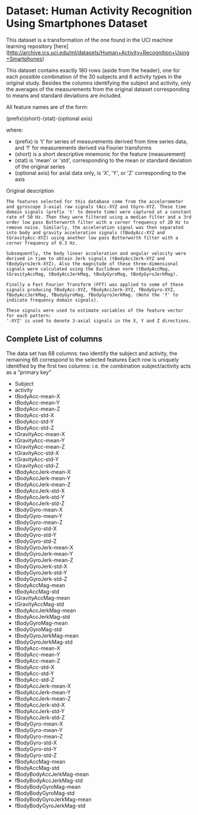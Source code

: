 
# Dataset: Human Activity Recognition Using Smartphones Dataset

This dataset is a transformation of the one found in the UCI machine learning repository
[here] (http://archive.ics.uci.edu/ml/datasets/Human+Activity+Recognition+Using+Smartphones)

This dataset contains exactly 180 rows (aside from the header), one for each possible combination of
the 30 subjects and 6 activity types in the original study. Besides the columns identifying the
subject and activity, only the averages of the measurements from the original dataset corresponding 
to means and standard deviations are included.

All feature names are of the form:

(prefix)(short)-(stat)-(optional axis)

where:

* (prefix) is 't' for series of measurements derived from time series data, and 'f' for measurements derived via Fourier transforms
* (short) is a short descriptive mnemonic for the feature (measurement)
* (stat) is 'mean' or 'std', corresponding to the mean or standard deviation of the original series
* (optional axis) for axial data only, is 'X', 'Y', or 'Z' corresponding to the axis

Original description
```
The features selected for this database come from the accelerometer and gyroscope 3-axial raw signals tAcc-XYZ and tGyro-XYZ. These time domain signals (prefix 't' to denote time) were captured at a constant rate of 50 Hz. Then they were filtered using a median filter and a 3rd order low pass Butterworth filter with a corner frequency of 20 Hz to remove noise. Similarly, the acceleration signal was then separated into body and gravity acceleration signals (tBodyAcc-XYZ and tGravityAcc-XYZ) using another low pass Butterworth filter with a corner frequency of 0.3 Hz. 

Subsequently, the body linear acceleration and angular velocity were derived in time to obtain Jerk signals (tBodyAccJerk-XYZ and tBodyGyroJerk-XYZ). Also the magnitude of these three-dimensional signals were calculated using the Euclidean norm (tBodyAccMag, tGravityAccMag, tBodyAccJerkMag, tBodyGyroMag, tBodyGyroJerkMag). 

Finally a Fast Fourier Transform (FFT) was applied to some of these signals producing fBodyAcc-XYZ, fBodyAccJerk-XYZ, fBodyGyro-XYZ, fBodyAccJerkMag, fBodyGyroMag, fBodyGyroJerkMag. (Note the 'f' to indicate frequency domain signals). 

These signals were used to estimate variables of the feature vector for each pattern:  
'-XYZ' is used to denote 3-axial signals in the X, Y and Z directions.
```

## Complete List of columns

The data set has 68 columns: two identify the subject and activity, the remaining 66 correspond to the selected features
Each row is uniquely identified by the first two columns: i.e. the combination subject/activity acts as a "primary key"

* Subject
* activity
* tBodyAcc-mean-X
* tBodyAcc-mean-Y
* tBodyAcc-mean-Z
* tBodyAcc-std-X
* tBodyAcc-std-Y
* tBodyAcc-std-Z
* tGravityAcc-mean-X
* tGravityAcc-mean-Y
* tGravityAcc-mean-Z
* tGravityAcc-std-X
* tGravityAcc-std-Y
* tGravityAcc-std-Z
* tBodyAccJerk-mean-X
* tBodyAccJerk-mean-Y
* tBodyAccJerk-mean-Z
* tBodyAccJerk-std-X
* tBodyAccJerk-std-Y
* tBodyAccJerk-std-Z
* tBodyGyro-mean-X
* tBodyGyro-mean-Y
* tBodyGyro-mean-Z
* tBodyGyro-std-X
* tBodyGyro-std-Y
* tBodyGyro-std-Z
* tBodyGyroJerk-mean-X
* tBodyGyroJerk-mean-Y
* tBodyGyroJerk-mean-Z
* tBodyGyroJerk-std-X
* tBodyGyroJerk-std-Y
* tBodyGyroJerk-std-Z
* tBodyAccMag-mean
* tBodyAccMag-std
* tGravityAccMag-mean
* tGravityAccMag-std
* tBodyAccJerkMag-mean
* tBodyAccJerkMag-std
* tBodyGyroMag-mean
* tBodyGyroMag-std
* tBodyGyroJerkMag-mean
* tBodyGyroJerkMag-std
* fBodyAcc-mean-X
* fBodyAcc-mean-Y
* fBodyAcc-mean-Z
* fBodyAcc-std-X
* fBodyAcc-std-Y
* fBodyAcc-std-Z
* fBodyAccJerk-mean-X
* fBodyAccJerk-mean-Y
* fBodyAccJerk-mean-Z
* fBodyAccJerk-std-X
* fBodyAccJerk-std-Y
* fBodyAccJerk-std-Z
* fBodyGyro-mean-X
* fBodyGyro-mean-Y
* fBodyGyro-mean-Z
* fBodyGyro-std-X
* fBodyGyro-std-Y
* fBodyGyro-std-Z
* fBodyAccMag-mean
* fBodyAccMag-std
* fBodyBodyAccJerkMag-mean
* fBodyBodyAccJerkMag-std
* fBodyBodyGyroMag-mean
* fBodyBodyGyroMag-std
* fBodyBodyGyroJerkMag-mean
* fBodyBodyGyroJerkMag-std

